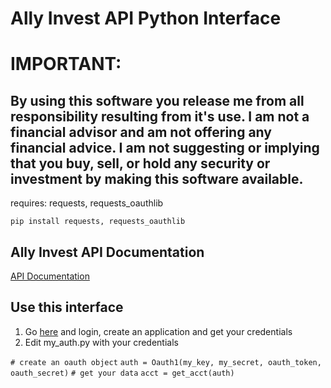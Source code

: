 # Ally Invest API Python Interface

# IMPORTANT:
## By using this software you release me from all responsibility resulting from it's use. I am not a financial advisor and am not offering any financial advice. I am not suggesting or implying that you buy, sell, or hold any security or investment by making this software available.

requires: requests, requests_oauthlib

`pip install requests, requests_oauthlib`

## Ally Invest API Documentation

[API Documentation](https://www.ally.com/api/invest/documentation/getting-started "Ally Invest API Documentation")

## Use this interface

1. Go [here](https://www.ally.com/api/invest/documentation/) and login, create an application and get your credentials
2. Edit my_auth.py with your credentials

`# create an oauth object`
`auth = Oauth1(my_key, my_secret, oauth_token, oauth_secret)`
`# get your data`
`acct = get_acct(auth)`